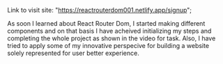 Link to visit site: "https://reactrouterdom001.netlify.app/signup";

As soon I learned about React Router Dom, I started making different components and on that basis I have acheived initializing my steps and completing the whole project as shown in the video for task. Also, I have tried to apply some of my innovative perspecive for building a website solely represented for user better experience.
